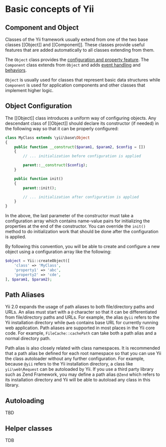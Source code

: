 Basic concepts of Yii
=====================


Component and Object
--------------------

Classes of the Yii framework usually extend from one of the two base classes [[Object]] and [[Component]].
These classes provide useful features that are added automatically to all classes extending from them.

The `Object` class provides the [configuration and property feature](../api/base/Object.md).
The `Component` class extends from `Object` and adds [event handling](events.md) and [behaviors](behaviors.md).

`Object` is usually used for classes that represent basic data structures while `Component` is used for
application components and other classes that implement higher logic.


Object Configuration
--------------------

The [[Object]] class introduces a uniform way of configuring objects. Any descendant class
of [[Object]] should declare its constructor (if needed) in the following way so that
it can be properly configured:

```php
class MyClass extends \yii\base\Object
{
    public function __construct($param1, $param2, $config = [])
    {
        // ... initialization before configuration is applied

        parent::__construct($config);
    }

    public function init()
    {
        parent::init();

        // ... initialization after configuration is applied
    }
}
```

In the above, the last parameter of the constructor must take a configuration array
which contains name-value pairs for initializing the properties at the end of the constructor.
You can override the `init()` method to do initialization work that should be done after
the configuration is applied.

By following this convention, you will be able to create and configure a new object
using a configuration array like the following:

```php
$object = Yii::createObject([
    'class' => 'MyClass',
    'property1' => 'abc',
    'property2' => 'cde',
], $param1, $param2);
```


Path Aliases
------------

Yii 2.0 expands the usage of path aliases to both file/directory paths and URLs. An alias
must start with a `@` character so that it can be differentiated from file/directory paths and URLs.
For example, the alias `@yii` refers to the Yii installation directory while `@web` contains base URL for currently
running web application. Path aliases are supported in most places in the Yii core code. For example,
`FileCache::cachePath` can take both a path alias and a normal directory path.

Path alias is also closely related with class namespaces. It is recommended that a path
alias be defined for each root namespace so that you can use Yii the class autoloader without
any further configuration. For example, because `@yii` refers to the Yii installation directory,
a class like `yii\web\Request` can be autoloaded by Yii. If you use a third party library
such as Zend Framework, you may define a path alias `@Zend` which refers to its installation
directory and Yii will be able to autoload any class in this library.


Autoloading
-----------

TBD

Helper classes
--------------

TDB